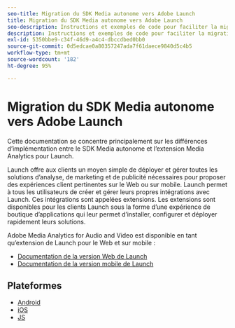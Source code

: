 ```yaml
---
seo-title: Migration du SDK Media autonome vers Adobe Launch
title: Migration du SDK Media autonome vers Adobe Launch
seo-description: Instructions et exemples de code pour faciliter la migration du SDK Media vers Launch.
description: Instructions et exemples de code pour faciliter la migration du SDK Media vers Launch.
exl-id: 5350bbe9-c34f-46d9-a4c4-dbccdbed0bb0
source-git-commit: 0d5edcae0a80357247ada7f61daece9840d5c4b5
workflow-type: tm+mt
source-wordcount: '182'
ht-degree: 95%

---
```


# Migration du SDK Media autonome vers Adobe Launch

Cette documentation se concentre principalement sur les différences d’implémentation
entre le SDK Media autonome et l’extension Media Analytics pour Launch.

Launch offre aux clients un moyen simple de déployer et gérer toutes les solutions d’analyse,
de marketing et de publicité nécessaires pour proposer des expériences client
pertinentes sur le Web ou sur mobile. Launch permet à tous les utilisateurs de créer et gérer leurs propres intégrations avec Launch. Ces intégrations sont appelées extensions.
Les extensions sont disponibles pour les clients Launch sous la forme d’une expérience de boutique d’applications qui leur
permet d’installer, configurer et déployer rapidement leurs solutions.

Adobe Media Analytics for Audio and Video est disponible en tant qu’extension de Launch pour le Web et sur mobile :

* [Documentation de la version Web de Launch](https://experienceleague.adobe.com/docs/launch/using/extensions-ref/adobe-extension/media-analytics-extension/overview.html)
* [Documentation de la version mobile de Launch](https://aep-sdks.gitbook.io/docs/using-mobile-extensions/adobe-media-analytics)

## Plateformes

* [Android](/help/sdk-implement/sdk-to-launch/sdk-to-launch-migration-platforms/sdk-to-launch-migration-android.md)
* [iOS](/help/sdk-implement/sdk-to-launch/sdk-to-launch-migration-platforms/sdk-to-launch-migration-ios.md)
* [JS](/help/sdk-implement/sdk-to-launch/sdk-to-launch-migration-platforms/sdk-to-launch-migration-js.md)
